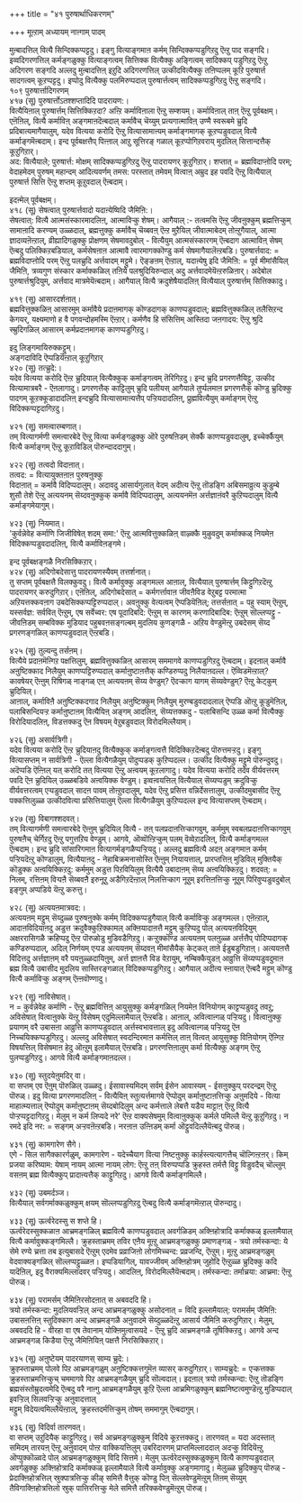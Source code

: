 +++
title = "४१ पुरुषार्थाधिकरणम्"

+++
मूऩ्ऱाम् अध्यायम् नाऩ्गाम् पादम्   
  
मुऩ्बादत्तिल् वित्यै सिन्दिक्कप्पट्टदु। इङ्गु वित्याङ्गमाऩ कर्मम् सिन्दिक्कप्पडुगिऱदु ऎऩ्ऱु पाद सङ्गदि। इव्वदिगरणत्तिल् कर्मङ्गळुक्कु वित्याङ्गत्वम् सित्तिक्क वित्यैक्कु अङ्गित्वम् सादिक्कप् पडुगिऱदु ऎऩ्ऱु अदिगरण सङ्गदि अल्लदु मुऩ्बादत्तिऩ् इऱुदि अदिगरणत्तिल् उत्कीदवित्यैक्कु तऩिप्पलम् कूऱि पुरुषार्त्त सादगत्वम् कूऱप्पट्टदु। इप्पोदु वित्यैक्कु पलमिरुप्पदाल् पुरुषार्त्तत्वम् सादिक्कप्पडुगिऱदु ऎऩ्ऱु सङ्गदि।  
१०९ पुरुषार्त्तादिगरणम्   
४१७ (सू) पुरुषार्त्तोऽतश्शप्तादिदि पादरायण:।   
वित्यैयिऩाल् पुरुषार्त्तम् सित्तिक्किऱदा? अऩ्ऱि कर्माविऩाला ऎऩ्ऱु सम्शयम्। कर्माविऩाल् ताऩ् ऎऩ्ऱु पूर्वबक्षम्। एऩॆऩिल्, वित्यै कर्माविऩ् अङ्गमाऩदॆऩ्बदाल् कर्मावैच् चॆय्युम् प्रत्यगात्माविऩ् उण्मै स्वरूबमे च्रुदि प्रदिबात्यमागैयालुम्, यदेव वित्यया करोदि ऎऩ्ऱु वित्यासामाऩ्यम् कर्माङ्गमागक् कूऱप्पडुवदाल् वित्यै कर्माङ्गमॆऩ्बदाम्। इन्द पूर्वबक्षत्तैप् पिऩ्ऩाल् आऱु सूत्तिरङ् गळाल् कूऱप्पोगिऱवराय् मुदलिल् सित्तान्दत्तैक् कूऱुगिऱार्।  
अद: वित्यैयाले; पुरुषार्त्त: मोक्षम् सादिक्कप्पडुगिऱदु ऎऩ्ऱु पादरायणर् कूऱुगिऱार्। शप्तात् = ब्रह्मविदाप्ऩोदि परम्; वेदाहमेदम् पुरुषम् महान्दम् आदित्यवर्णम् तमस: परस्तात् तमेवम् वित्वाऩ् अम्रुद इह पवदि ऎऩ्ऱु वित्यैयाल् पुरुषार्त्त सित्ति ऎऩ्ऱु शप्तम् कूऱुवदाल् ऎऩ्बदाम्।

इदऩ्मेल् पूर्वबक्षम्।   
४१८ (सू) सेषत्वात् पुरुषार्त्तवादो यदाऩ्येष्विदि जैमिऩि:।  
सेषत्वात्: वित्यै आत्मसंस्कारमादलिऩ्, आत्माविऱ्कु शेषम्। आगैयाल् :- तत्वमसि ऎऩ्ऱु जीवऩुक्कुम् ब्रह्मत्तिऱ्कुम् सामाऩादि करण्यम् उळ्ळदाल्, ब्रह्मत्तुक्कु कर्मावैच् चॆय्बवऩ् ऎऩ्ऱ मुऱैयिल् जीवात्माबेदम् तोऩ्ऱुगैयाल्, आत्मा ज्ञादव्यऩॆऩ्ऱाल्, व्रीह्यादिगळुक्कु प्रोक्षणम् सेषमावदुबोल् - वित्यैयुम् आत्मसंस्कारगम् ऎऩ्बदाग आत्माविऩ् सेषम् ऎऩ्बदु पलिक्किऱबडियाल्, कर्मसेषऩाऩ आत्मावै त्वारमागक्कॊण्डु कर्म सेषमागैयालॆऩ्ऱबडि। पुरुषार्त्तवाद: = ब्रह्मविदाप्ऩोदि परम् ऎऩ्ऱु पलच्रुदि अर्त्तवादम् मट्टुमे। ऎङ्ङऩम् ऎऩ्ऱाल्, यदाऩ्येषु इदि जैमिऩि: = पूर्व मीमांसैयिल् जैमिऩि, त्रव्यगुण संस्कार कर्माक्कळिल् तऩिये पलश्रुदियिरुन्दाल् अदु अर्त्तवादमेयॆऩ्ऱरुळिऩार्। अदेबोल पुरुषार्त्तश्रुदियुम्, अर्त्तवाद मात्रमेयॆऩ्बदाम्। आगैयाल् वित्यै क्रदुशेषैयादलिऩ् वित्यैयाल् पुरुषार्त्तम् सित्तिक्कादु।

४१९ (सू) आसारदर्शऩात्।  
ब्रह्मवित्तुक्कळिऩ् आसारमुम् कर्मावैये प्रदाऩमागक् कॊण्डदागक् काणप्पडुवदाल्; ब्रह्मवित्तुक्कळिल् तलैसिऱन्द केगयर्, यक्ष्यमाणो ह वै पगवन्दोहमस्मि ऎऩ्ऱार्। कर्मणैव हि संसित्तिम् आस्तिदा जऩगादय: ऎऩ्ऱु श्रुदि स्म्रुदिगळिल् आसारम् कर्मप्रदाऩमागक् काणप्पडुगिऱदु।

इदु लिङ्गमायिरुक्कट्टुम्।   
अङ्गदाविदि ऎप्पडियॆऩ्ऱाल् कूऱुगिऱार्  
४२० (सू) तत्च्रुदे:।   
यदेव वित्यया करोदि ऎऩ्ऱ च्रुदियाल् वित्यैक्कुक् कर्माङ्गत्वम् तॆरिगिऱदु। इन्द च्रुदि प्रगरणत्तैयिट्टु, उत्कीद वित्यामात्रबरै - ऎऩलागादु। प्रगरणत्तैक् काट्टिलुम् च्रुदि पलीयस् आगैयाले तुर्प्पलमाऩ प्रगरणत्तैक् कॊण्डु च्रुदिक्कु पादगम् कूऱक्कूडादादलिऩ् इन्दच्रुदि वित्यासामाऩ्यत्तैप् पऱ्ऱियदादलिऩ्, प्रुह्मवित्यैयुम् कर्माङ्गम् ऎऩ्ऱु विदिक्कप्पट्टदागिऱदु।

४२१ (सू) समऩ्वारम्बणात्।   
तम् वित्यागर्मणी समऩ्वारबेदे ऎऩ्ऱु वित्या कर्मङ्गळुक्कु ऒरे पुरुषऩिडम् सेर्क्कै काणप्पडुवदालुम्, इच्चेर्क्कैयुम् वित्यै कर्माङ्गम् ऎऩ्ऱु कूऱाविडिल् पॊरुन्दाददागुम्।

४२२ (सू) तत्वदो विदाऩात्।   
तत्वद: = वित्यायुक्तऩाऩ पुरुषऩुक्कु  
विदाऩात् = कर्मावै विदिप्पदालुम्। अदावदु आसार्यगुलात् वेदम् अदीत्य ऎऩ्ऱु तॊडङ्गि अबिसमाव्रुत्य कुडुम्बे शुसौ तेशे ऎऩ्ऱु अत्ययनम् सॆय्दवऩुक्कुक् कर्मावै विदिप्पदालुम्, अत्ययनमॆऩ अर्त्तज्ञाऩंवरै कुऱिप्पदालुम् वित्यै कर्माङ्गमेयागुम्।

४२३ (सू) नियमात्।   
'कुर्वन्नेवेह कर्माणि जिजीविषेत् शदम् समा:' ऎऩ्ऱु आत्मवित्तुक्कळिऩ् वाऴ्क्कै मुऴुवदुम् कर्माक्कळ् नियमेऩ विदिक्कप्पडुवदादलिऩ्, वित्यै कर्माविऩङ्गमे।

इन्द पूर्वबक्षङ्गळै निरसिक्किऱार्।   
४२४ (सू) अदिगोबदेसात्तु पादरायणस्यैवम् तत्तर्शनात्।  
तु सप्तम् पूर्वबक्षत्तै विलक्कुवदु। वित्यै कर्मावुक्कु अङ्गमल्ल आऩाल्, वित्यैयाल् पुरुषार्त्तम् किट्टुगिऱदॆऩ्ऱु पादरायणर् करुदुगिऱार्। एऩॆऩिल्, अदिगोबदेसात् = कर्मगर्त्तावाऩ जीवऩैविड वेऱुबट्ट परमात्मा अऱियत्तक्कवऩाग उबदेसिक्कप्पट्टिरुप्पदाल्। अवऩुक्कु वेत्यत्वम् ऎप्पडियॆऩिल्; तत्तर्सऩात् = पहु स्याम् ऎऩ्ऱुम्, यस्सर्वज्ञ: सर्ववित् ऎऩ्ऱुम्, एष सर्वेच्वर: एष पूदादिबदि: ऎऩ्ऱुम् स कारणम् करणादिबादिब: ऎऩ्ऱुम् सॊल्लप्पट्टु - जीवऩिडम् सम्बविक्क मुडियाद पहुबवऩसङ्गल्बम् मुदलिय कुणङ्गळै - अऱिय वेण्डुमॆऩ्ऱु उबदेसम् सॆय्द प्रगरणङ्गळिल् काणप्पडुवदाल् ऎऩ्ऱबडि।

४२५ (सू) तुल्यन्दु तर्सऩम्।   
वित्यैये प्रदाऩमॆऩ्गिऱ पक्षत्तिलुम्, ब्रह्मवित्तुक्कळिऩ् आसारम् सममागवे काणप्पडुगिऱदु ऎऩ्बदाम्। इदऩाल् कर्मावै अऩुष्टिक्काद निलैयुम् काणप्पट्टिरुप्पदाल् कर्माऩुष्टाऩत्तैक् कण्डिरुप्पदु निलैयाऩदल्ल। ऎव्विडमॆऩ्ऱाल्? कावषेयर् ऎऩ्ऩुम् रिषिगळ् नाङ्गळ् एऩ् अत्ययऩम् सॆय्य वेण्डुम्? ऎदऱ्काग यागम् सॆय्यवेण्डुम्? ऎऩ्ऱु केट्कुम् च्रुदियिल्।  
आऩाल्, कर्माविऩै अऩुष्टिक्कदगाद निलैयुम् अऩुष्टिक्कुम् निलैयुम् मुरण्बडुवदादलाल् ऎप्पडि ऒऩ्ऱु कूडुमॆऩिल्, पलाबिसन्दियऱ्ऱ कर्माऩुष्टाऩम् वित्यैयिऩ् अङ्गम् आदलिऩ्, सॆय्यत्तक्कदु - पलाबिसन्दि उळ्ळ कर्मा वित्यैक्कु विरोदियादलिऩ्, विडत्तक्कदु ऎऩ विषयम् वेऱुबडुवदाल् विरोदमिल्लैयाम्।

४२६ (सू) असार्वत्रिगी।   
यदेव वित्यया करोदि ऎऩ्ऱ च्रुदियाऩदु वित्यैक्कुक् कर्माङ्गत्वत्तै विदिक्किऱदॆऩ्बदु पॊरुत्तमऱ्ऱदु। इङ्गु वित्यासप्तम् न सार्वत्रिगी - ऎल्ला वित्यैगळैयुम् पॊदुप्पडक् कुऱिप्पदल्ल। उत्कीद वित्यैक्कु मट्टुमे पॊरुन्दुवदु। अदॆप्पडि ऎऩ्ऩिल् यत् करोदि तत् वित्यया ऎऩ्ऱु अऩ्वयम् कूऱलागादु। यदेव वित्यया करोदि तदेव वीर्यवत्तरम् पवदि ऎऩ च्रुदियिल् उळ्ळबडिये अऩ्वयिक्क वेण्डुम्। इव्वऩ्वयत्तिल् वित्यैयाल् सॆय्यप्पडुम् क्रदुविऱ्कु वीर्यवत्तरत्वम् एऱ्पडुवदाल् सादऩ पावम् तोऩ्ऱुवदालुम्, यदेव ऎऩ्ऱु प्रसित्त वन्निर्देसत्तालुम्, उत्कीदमुबासीद ऎऩ्ऱु पक्कत्तिलुळ्ळ उत्कीदवित्या प्रसित्तियालुम् ऎल्ला वित्यैगळैयुम् कुऱिप्पदल्ल इन्द वित्यासप्तम् ऎऩ्बदाम्।

४२७ (सू) विबागश्शदवत्।   
तम् वित्यागर्मणी समऩ्वारबेदे ऎऩ्ऩुम् च्रुदियिल् वित्यै - तऩ् पलप्रदाऩत्तिऱ्कागवुम्, कर्ममुम् स्वबलप्रदाऩत्तिऱ्कागवुम् पुरुषऩैच् चेर्गिऱदु ऎऩ्ऱु पगुत्तऱिय वेण्डुम्। आगवे, ऒव्वॊऩ्ऱिऱ्कुम् पलम् वॆव्वेऱादलिऩ्, वित्यै कर्माङ्गमल्ल ऎऩ्बदाम्। इन्द च्रुदि सांसारिगमाऩ वित्यागर्मङ्गळैप्पऱ्ऱियदु। अल्लदु ब्रह्मवित्यै अदऩ् अङ्गमाऩ कर्मम् पऱ्ऱियदॆऩ्ऱु कॊण्डालुम्, वित्यैयाऩदु - नेहाबिक्रमनासोस्ति ऎऩ्ऩुम् नियायत्ताल्, प्रारप्तत्तिऩ् मुडिविल् मुक्तियैक् कॊडुक्क अऩ्वयिक्किऱदु: कर्ममुम् अडुत्त पिऱवियिलुम् वित्यैयै उबादाऩम् सॆय्य अऩ्वयिक्किऱदु। शदवत्: = निलम्, रत्तिऩम् विऱ्पऩै सॆय्बवऩै इरुनूऱु अडैगिऱदॆऩ्ऱाल् निलत्तिऱ्काग नूऱुम् इरत्तिऩत्तिऱ्कु नूऱुम् पिरिवुप्पडुवदुबोल् इङ्गुम् अप्पडिये यॆऩ्ऱु करुत्तु।

४२८ (सू) अत्ययऩमात्रवद:।   
अत्ययऩम् मट्टुम् सॆय्दुळ्ळ पुरुषऩुक्के कर्मम् विदिक्कप्पडुगैयाल् वित्यै कर्माविऱ्कु अङ्गमल्ल। एऩॆऩ्ऱाल्, आदाऩविदियाऩदु अडुत्त क्रदुवैक्कुऱिक्कामल् अक्ऩियादाऩत्तै मट्टुम् कुऱिप्पदु पोल् अत्ययऩविदियुम् अक्षररासिगळै क्रहिप्पदु ऎऩ्ऱ पॊरुळोडु मुडिवडैगिऱदु। कऱ्ऱुक्कॊण्ड अत्ययऩम् पलऩुळ्ळ अर्त्तत्तैप् पोदिप्पदागक् कण्डिरुप्पदाल्, अदिल् निर्णयम् एऱ्पड अत्ययऩम् सॆय्दवऩ् मीमांसैयैक् केट्कत् ताऩे ईडुबडुगिऱाऩ्। अत्ययऩत्तै विदित्तदु अर्त्तज्ञाऩम् वरै पयऩुळ्ळदायिऩुम्, अर्त्त ज्ञाऩत्तै विड वेऱायुम्, नम्बिक्कैयुडऩ् आव्रुत्ति सॆय्यप्पडुवदुमाऩ ब्रह्म वित्यै उबासीद मुदलिय सास्तिरङ्गळाल् विदिक्कप्पडुगिऱदु। आगैयाल् अदीत्य स्ऩायात् ऎऩ्बदै मट्टुम् कॊण्डु वित्यै कर्माविऱ्कु अङ्गम् ऎऩ्ऩवॊण्णादु।

४२९ (सू) नाविसेषात्।   
न = कुर्वन्नेवेह कर्माणि - ऎऩ्ऱु ब्रह्मवित्तिऩ् आयुसुक्कु कर्मङ्गळिल् नियमेऩ विनियोगम् काट्टप्पडुवदु तवऱु; अविसेषात् वित्वाऩुक्के यॆऩ्ऱु विसेषम् एदुमिल्लामैयाल् ऎऩ्ऱबडि। आऩाल्, अवित्वाऩ्गळ् पऱ्ऱियदु। वित्वाऩुक्कु प्रयाणम् वरै उबासऩा आव्रुत्ति काणप्पडुवदाल् अर्त्तस्वभावत्ताल् इदु अवित्वाऩ्गळ् पऱ्ऱियदु ऎऩ निच्चयिक्कप्पडुगिऱदु। अल्लदु अविसेषात् स्वदन्दिरमाऩ कर्मत्तिल् ताऩ् वित्वत् आयुसुक्कु विऩियोगम् ऎऩ्गिऱ विषयत्तिल् विसेषमाऩ हेदु ऒऩ्ऱुम् इलामैयाल् ऎऩ्ऱबडि। प्रगरणत्तिऩालुम् कर्मा वित्यैक्कु अङ्गम् ऎऩ्ऱु पुलप्पडुगिऱदु। आगवे वित्यै कर्माङ्गमाऩदल्ल।

४३० (सू) स्तुदयेऩुमदिर् वा।   
वा सप्तम् एव ऎऩुम् पॊरुळिल् उळ्ळदु। ईसावास्यमिदम् सर्वम् ईसेन आवास्यम् - ईसऩुक्कुप् परदन्द्रम् ऎऩ्ऱु पॊरुळ्। इदु वित्या प्रगरणमादलिऩ् - वित्यैयिऩ् स्तुत्यर्त्तमागवे ऎप्पोदुम् कर्माऩुष्टाऩत्तिऱ्कु अऩुमदिये - वित्या माहात्म्यत्ताल् ऎप्पोदुम् कर्माऩुष्टाऩम् सॆय्दबोदिलुम् अन्द कर्मत्ताले लेबत्तै यडैय माट्टाऩ् ऎऩ्ऱु वित्यै पोऱ्ऱप्पट्टदागिऱदु। मेलुम् न कर्म लिप्यदे नरे' ऎऩ्ऱ वाक्यसेषमुम् वित्वाऩुक्कुक् कर्मले पमिल्लै यॆऩ्ऱु कूऱुगिऱदु। न रमदे इदि नर: = सङ्गम् अऱ्ऱवऩॆऩ्ऱबडि। नरऩाऩ उऩ्ऩिडम् कर्मा ऒट्टुवदिल्लैयॆऩ्बदु पॊरुळ्।

४३१ (सू) कामगारेण सैगे।   
एगे - सिल सागैक्कारर्गळुम्, कामगारेण - यदेच्चैयाग वित्या निष्टऩुक्कु कार्हस्त्यत्यागत्तैच् चॊल्गिऩ्ऱऩर्। किम् प्रजया करिष्याम: येषाम् नायम् आत्मा नायम् लोग: ऎऩ्ऱु तऩ् विरुप्पप्पडि क्रुहस्त तर्मत्तै विट्टु विडुवदैच् चॊल्लुम् वसऩम् ब्रह्म वित्यैक्कुप् प्रादाऩ्यत्तैक् काट्टुगिऱदु। आगवे वित्यै कर्माङ्गमिल्लै।

४३२ (सू) उबमर्दञ्ज।  
वित्यैयाल् सर्वगर्माक्कळुक्कुम् क्षयम् सॊल्लप्पडुगिऱदु ऎऩ्बदु वित्यै कर्माङ्गमॆऩ्ऱाल् पॊरुन्दादु।

४३३ (सू) ऊर्त्वरेदस्सु स शप्ते हि।  
ऊर्त्वरेदस्सुक्कळाऩ आच्रमङ्गळिल् ब्रह्मवित्यै काणप्पडुवदाल् अवर्गळिडम् अक्ऩिहोत्रादि कर्माक्कळ् इल्लामैयाल् वित्यै कर्मावुक्कङ्गमिल्लै। क्रुहस्ताच्रमम् तविर एऩैय मूऩ्ऱु आच्रमङ्गळुक्कु प्रमाणङ्गळ् - त्रयो तर्मस्कन्दा: ये सेमे रण्ये च्रत्ता तब इत्युबासदे ऎऩ्ऱुम् एदमेव प्रव्राजिऩो लोगमिच्चन्द: प्रव्रजन्दि, ऎऩ्ऱुम्। मूऩ्ऱु आच्रमङ्गळुम् वेदवाक्यङ्गळिल् सॊल्लप्पट्टुळ्ळऩ। इप्पडियागिल्, यावज्जीवम् अक्ऩिहोत्रम् जुहोदि ऎऩ्ऱुळ्ळ च्रुदिक्कु कदि यादॆऩिल्, इदु वैराक्यमिल्लादवर् पऱ्ऱियदु। आदलिऩ्, विरोदमिल्लैयॆऩ्बदाम्। तर्मस्कन्दा: तर्माच्रया: आच्रमा: ऎऩ्ऱु पॊरुळ्।

४३४ (सू) परामर्सम् जैमिऩिरसोदऩात् स अबवददि हि।  
त्रयो तर्मस्कन्दा: मुदलियवऱ्ऱिल् अन्द आच्रमङ्गळुक्कु असोदनात् = विदि इल्लामैयाल्: परामर्सम् जैमिऩि: उबासऩत्तिऩ् स्तुदिक्काग अन्द आच्रमङ्गळै अऩुवादमे सॆय्दुळ्ळदॆऩ्ऱु आसार्य जैमिऩि करुदुगिऱार्। मेलुम्, अबवददि हि - वीरहा वा एष तेवानाम् योक्ऩिमुत्वासयदे - ऎऩ्ऱु च्रुदि आच्रमङ्गळै तूषिक्किऱदु। आगवे अन्द आच्रमङ्गळ् किडैया ऎऩ्ऱु जैमिऩियिऩ् पक्षत्तै निरसिक्किऱार्।

४३५ (सू) अऩुष्टेयम् पादरयाणस् साम्य च्रुदे:।  
क्रुह्स्ताच्रमम् पोलवे पिऱ आच्रमङ्गळुम् अऩुष्टिक्कत्तगुमॆऩ व्यासर् करुदुगिऱार्। साम्यच्रुदे: = एऱ्कत्तक्क क्रुहस्ताच्रमत्तिऱ्कुच् चममागवे पिऱ आच्रमङ्गळैयुम् च्रुदि सॊल्वदाल्। इदऩाल् त्रयो तर्मस्कन्दा: ऎऩ्ऱु तॊडङ्गि ब्रह्मसंस्तोम्रुदत्वमेदि ऎऩ्बदु वरै नाऩ्गु आच्रमङ्गळैयुम् कूऱि ऎल्ला आच्रमिगळुक्कुम् ब्रह्मनिष्टत्वमुण्डॆऩ्ऱु मुडिप्पदाल् इवऱ्ऱिल् सिलवऱ्ऱिऱ्कु अऩुवादत्ताल्  
मट्टुम् विदेयत्वमिल्लैयॆऩ्ऱाल्, क्रुहस्तदर्मत्तिऱ्कुम् तोषम् सममागुम् ऎऩ्बदागुम्।

४३६ (सू) विदिर्वा तारणवत्।  
वा सप्तम् उऱुदियैक् काट्टुगिऱदु। सर्व आच्रमङ्गळुक्कुम् विदिये कूऱत्तक्कदु। तारणवत् = यदा अदस्तात् समिदम् तारयऩ् ऎऩ्ऱु अऩुवादम् पोऩ्ऱ वाक्कियत्तिलुम् उबरिदारणम् प्राप्तमिल्लाददाल् अदऱ्कु विदियॆऩ्ऱु ऒप्पुक्कॊळ्वदे पोल् आच्रमङ्गळुक्कुम् विदि सित्तमे। मेलुम् ऊर्त्वरेदस्सुक्कळुक्कुम् वित्यै काणप्पडुवदाल् अवर्गळुक्कु अक्ऩिहोत्रादि कर्माक्कळ् इल्लामैयाले वित्यै कर्मावुक्कु अङ्गमागादु। मेलुळ्ळ च्रुदिक्कुप् पॊरुळ् - प्रेदाक्ऩिहोत्रत्तिल् स्रुक्पात्रत्तिऱ्कु कीऴ् समित्तै वैत्तुक् कॊण्डु पिऩ् सॆल्लवेण्डुमॆऩ्ऱुम् तिऩम् सॆय्युम् तैविगाक्ऩिहोत्रत्तिलो स्रुक् पात्तिरत्तिऱ्कु मेले समित्तै तरिक्कवेण्डुमॆऩ्ऱुम् पॊरुळ्।

